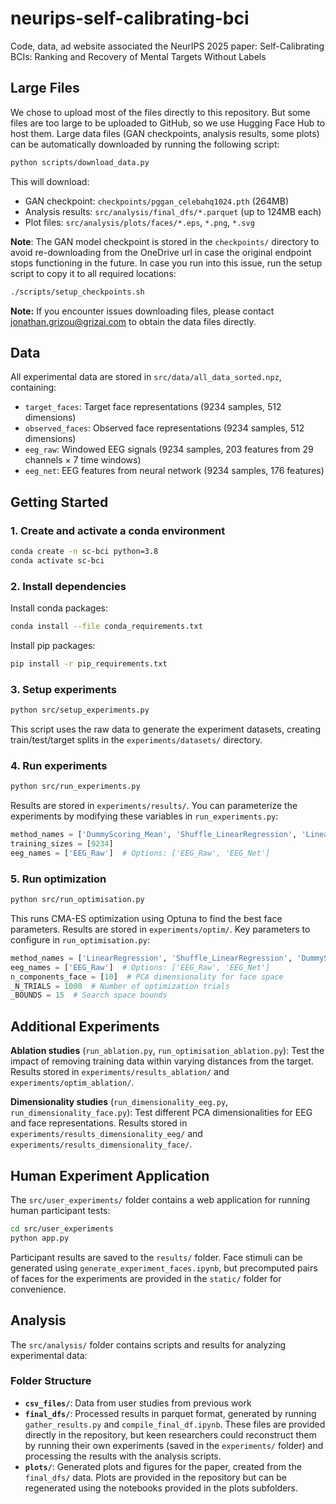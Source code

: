 # neurips-self-calibrating-bci
Code, data, ad website associated the NeurIPS 2025 paper: Self-Calibrating BCIs: Ranking and Recovery of Mental Targets Without Labels

## Large Files

We chose to upload most of the files directly to this repository. But some files are too large to be uploaded to GitHub, so we use Hugging Face Hub to host them. Large data files (GAN checkpoints, analysis results, some plots) can be automatically downloaded by running the following script:

```bash
python scripts/download_data.py
```

This will download:
- GAN checkpoint: `checkpoints/pggan_celebahq1024.pth` (264MB)
- Analysis results: `src/analysis/final_dfs/*.parquet` (up to 124MB each)
- Plot files: `src/analysis/plots/faces/*.eps`, `*.png`, `*.svg`

**Note**: The GAN model checkpoint is stored in the `checkpoints/` directory to avoid re-downloading from the OneDrive url in case the original endpoint stops functioning in the future. In case you run into this issue, run the setup script to copy it to all required locations:

```bash
./scripts/setup_checkpoints.sh
```

**Note:** If you encounter issues downloading files, please contact jonathan.grizou@grizai.com to obtain the data files directly.

## Data

All experimental data are stored in `src/data/all_data_sorted.npz`, containing:
- `target_faces`: Target face representations (9234 samples, 512 dimensions)
- `observed_faces`: Observed face representations (9234 samples, 512 dimensions)
- `eeg_raw`: Windowed EEG signals (9234 samples, 203 features from 29 channels × 7 time windows)
- `eeg_net`: EEG features from neural network (9234 samples, 176 features)

## Getting Started

### 1. Create and activate a conda environment

```bash
conda create -n sc-bci python=3.8
conda activate sc-bci
```

### 2. Install dependencies

Install conda packages:
```bash
conda install --file conda_requirements.txt
```

Install pip packages:
```bash
pip install -r pip_requirements.txt
```

### 3. Setup experiments

```bash
python src/setup_experiments.py
```

This script uses the raw data to generate the experiment datasets, creating train/test/target splits in the `experiments/datasets/` directory.

### 4. Run experiments

```bash
python src/run_experiments.py
```

Results are stored in `experiments/results/`. You can parameterize the experiments by modifying these variables in `run_experiments.py`:

```python
method_names = ['DummyScoring_Mean', 'Shuffle_LinearRegression', 'LinearRegression']
training_sizes = [9234]
eeg_names = ['EEG_Raw']  # Options: ['EEG_Raw', 'EEG_Net']
```

### 5. Run optimization

```bash
python src/run_optimisation.py
```

This runs CMA-ES optimization using Optuna to find the best face parameters. Results are stored in `experiments/optim/`. Key parameters to configure in `run_optimisation.py`:

```python
method_names = ['LinearRegression', 'Shuffle_LinearRegression', 'DummyScoring_Mean']
eeg_names = ['EEG_Raw']  # Options: ['EEG_Raw', 'EEG_Net']
n_components_face = [10]  # PCA dimensionality for face space
_N_TRIALS = 1000  # Number of optimization trials
_BOUNDS = 15  # Search space bounds
```

## Additional Experiments

**Ablation studies** (`run_ablation.py`, `run_optimisation_ablation.py`): Test the impact of removing training data within varying distances from the target. Results stored in `experiments/results_ablation/` and `experiments/optim_ablation/`.

**Dimensionality studies** (`run_dimensionality_eeg.py`, `run_dimensionality_face.py`): Test different PCA dimensionalities for EEG and face representations. Results stored in `experiments/results_dimensionality_eeg/` and `experiments/results_dimensionality_face/`.

## Human Experiment Application

The `src/user_experiments/` folder contains a web application for running human participant tests:

```bash
cd src/user_experiments
python app.py
```

Participant results are saved to the `results/` folder. Face stimuli can be generated using `generate_experiment_faces.ipynb`, but precomputed pairs of faces for the experiments are provided in the `static/` folder for convenience.

## Analysis

The `src/analysis/` folder contains scripts and results for analyzing experimental data:

### Folder Structure

- **`csv_files/`**: Data from user studies from previous work
- **`final_dfs/`**: Processed results in parquet format, generated by running `gather_results.py` and `compile_final_df.ipynb`. These files are provided directly in the repository, but keen researchers could reconstruct them by running their own experiments (saved in the `experiments/` folder) and processing the results with the analysis scripts.
- **`plots/`**: Generated plots and figures for the paper, created from the `final_dfs/` data. Plots are provided in the repository but can be regenerated using the notebooks provided in the plots subfolders.
